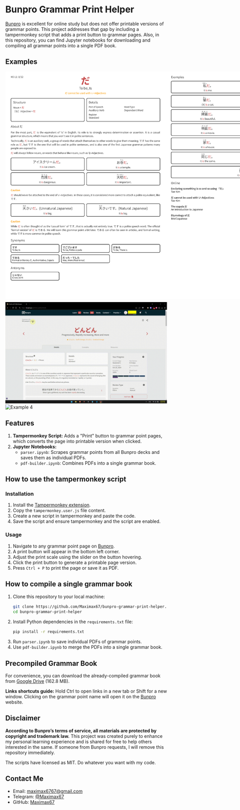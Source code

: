 # Bunpro Grammar Print Helper

[Bunpro](https://bunpro.jp) is excellent for online study but does not offer printable versions of grammar points. This project addresses that gap by including a tampermonkey script that adds a print button to grammar pages. Also, in this repository, you can find Jupyter notebooks for downloading and compiling all grammar points into a single PDF book.

## Examples

<div style="display: flex; margin-bottom: 10px;">
    <img src="images/example-1.png" alt="Example 1" style="width: 500px;">
    <img src="images/example-2.png" alt="Example 2" style="width: 500px;">
</div>

<img src="images/example-3.gif" alt="Example 3">
<img src="images/example-4.gif" alt="Example 4">

## Features

1. **Tampermonkey Script:** Adds a "Print" button to grammar point pages, which converts the page into printable version when clicked.
2. **Jupyter Notebooks:**
    * `parser.ipynb`: Scrapes grammar points from all Bunpro decks and saves them as individual PDFs.
    * `pdf-builder.ipynb`: Combines PDFs into a single grammar book.

## How to use the tampermonkey script
### Installation

1. Install the [Tampermonkey extension](https://www.tampermonkey.net/).
2. Copy the `tampermonkey.user.js` file content.
3. Create a new script in tampermonkey and paste the code.
4. Save the script and ensure tampermonkey and the script are enabled.

### Usage

1. Navigate to any grammar point page on [Bunpro](https://bunpro.jp).
2. A print button will appear in the bottom left corner.
3. Adjust the print scale using the slider on the button hovering.
4. Click the print button to generate a printable page version.
5. Press `Ctrl + P` to print the page or save it as PDF.

## How to compile a single grammar book

1. Clone this repository to your local machine:
    ```bash
    git clone https://github.com/Maximax67/bunpro-grammar-print-helper.git
    cd bunpro-grammar-print-helper
    ```
2. Install Python dependencies in the `requirements.txt` file:
    ```bash
    pip install -r requirements.txt
    ```
3. Run `parser.ipynb` to save individual PDFs of grammar points.
4. Use `pdf-builder.ipynb` to merge the PDFs into a single grammar book.

## Precompiled Grammar Book

For convenience, you can download the already-compiled grammar book from [Google Drive](https://drive.google.com/file/d/1EaRQ_VJb9leiTCH1dkemY4pdHHFV1Y8y/view?usp=sharing) (162.8 MB).

**Links shortcuts guide:** Hold Ctrl to open links in a new tab or Shift for a new window. Clicking on the grammar point name will open it on the [Bunpro](https://bunpro.jp) website.

## Disclaimer

**According to Bunpro’s terms of service, all materials are protected by copyright and trademark law.** This project was created purely to enhance my personal learning experience and is shared for free to help others interested in the same. If someone from Bunpro requests, I will remove this repository immediately.

The scripts have licensed as MIT. Do whatever you want with my code.

## Contact Me

* Email: maximax6767@gmail.com
* Telegram: [@Maximax67](https://t.me/Maximax67)
* GitHub: [Maximax67](https://github.com/Maximax67)
